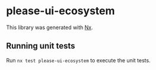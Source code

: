 # please-ui-ecosystem

This library was generated with [Nx](https://nx.dev).

## Running unit tests

Run `nx test please-ui-ecosystem` to execute the unit tests.
